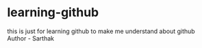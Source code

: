 # learning-github
this is just for learning github to  make me understand about github
<br>
Author - Sarthak
